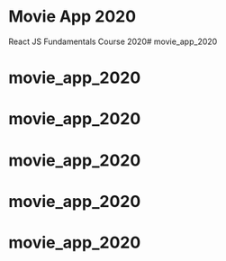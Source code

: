 # Movie App 2020

React JS  Fundamentals Course 2020# movie_app_2020
# movie_app_2020
# movie_app_2020
# movie_app_2020
# movie_app_2020
# movie_app_2020
